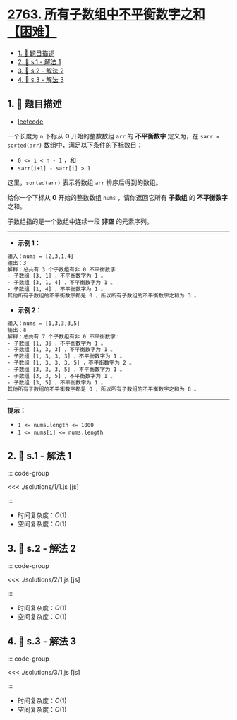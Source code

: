# [2763. 所有子数组中不平衡数字之和【困难】](https://github.com/tnotesjs/TNotes.leetcode/tree/main/notes/2763.%20%E6%89%80%E6%9C%89%E5%AD%90%E6%95%B0%E7%BB%84%E4%B8%AD%E4%B8%8D%E5%B9%B3%E8%A1%A1%E6%95%B0%E5%AD%97%E4%B9%8B%E5%92%8C%E3%80%90%E5%9B%B0%E9%9A%BE%E3%80%91)

<!-- region:toc -->

- [1. 📝 题目描述](#1--题目描述)
- [2. 🎯 s.1 - 解法 1](#2--s1---解法-1)
- [3. 🎯 s.2 - 解法 2](#3--s2---解法-2)
- [4. 🎯 s.3 - 解法 3](#4--s3---解法-3)

<!-- endregion:toc -->

## 1. 📝 题目描述

- [leetcode](https://leetcode.cn/problems/sum-of-imbalance-numbers-of-all-subarrays/)

一个长度为 `n` 下标从 **0** 开始的整数数组 `arr` 的 **不平衡数字** 定义为，在 `sarr = sorted(arr)` 数组中，满足以下条件的下标数目：

- `0 <= i < n - 1` ，和
- `sarr[i+1] - sarr[i] > 1`

这里，`sorted(arr)` 表示将数组 `arr` 排序后得到的数组。

给你一个下标从 **0** 开始的整数数组 `nums` ，请你返回它所有 **子数组** 的 **不平衡数字** 之和。

子数组指的是一个数组中连续一段 **非空** 的元素序列。

---

- **示例 1：**

```txt
输入：nums = [2,3,1,4]
输出：3
解释：总共有 3 个子数组有非 0 不平衡数字：
- 子数组 [3, 1] ，不平衡数字为 1 。
- 子数组 [3, 1, 4] ，不平衡数字为 1 。
- 子数组 [1, 4] ，不平衡数字为 1 。
其他所有子数组的不平衡数字都是 0 ，所以所有子数组的不平衡数字之和为 3 。
```

- **示例 2：**

```txt
输入：nums = [1,3,3,3,5]
输出：8
解释：总共有 7 个子数组有非 0 不平衡数字：
- 子数组 [1, 3] ，不平衡数字为 1 。
- 子数组 [1, 3, 3] ，不平衡数字为 1 。
- 子数组 [1, 3, 3, 3] ，不平衡数字为 1 。
- 子数组 [1, 3, 3, 3, 5] ，不平衡数字为 2 。
- 子数组 [3, 3, 3, 5] ，不平衡数字为 1 。
- 子数组 [3, 3, 5] ，不平衡数字为 1 。
- 子数组 [3, 5] ，不平衡数字为 1 。
其他所有子数组的不平衡数字都是 0 ，所以所有子数组的不平衡数字之和为 8 。
```

---

**提示：**

- `1 <= nums.length <= 1000`
- `1 <= nums[i] <= nums.length`

## 2. 🎯 s.1 - 解法 1

::: code-group

<<< ./solutions/1/1.js [js]

:::

- 时间复杂度：$O(1)$
- 空间复杂度：$O(1)$

## 3. 🎯 s.2 - 解法 2

::: code-group

<<< ./solutions/2/1.js [js]

:::

- 时间复杂度：$O(1)$
- 空间复杂度：$O(1)$

## 4. 🎯 s.3 - 解法 3

::: code-group

<<< ./solutions/3/1.js [js]

:::

- 时间复杂度：$O(1)$
- 空间复杂度：$O(1)$
